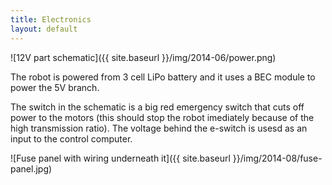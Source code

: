 ```yaml
---
title: Electronics
layout: default
---
```

![12V part schematic]({{ site.baseurl }}/img/2014-06/power.png)

The robot is powered from 3 cell LiPo battery and it uses a BEC module
to power the 5V branch.

The switch in the schematic is a big red emergency switch that cuts off power to
the motors (this should stop the robot imediately because of the high transmission
ratio).
The voltage behind the e-switch is usesd as an input to the control computer.

![Fuse panel with wiring underneath it]({{ site.baseurl }}/img/2014-08/fuse-panel.jpg)
